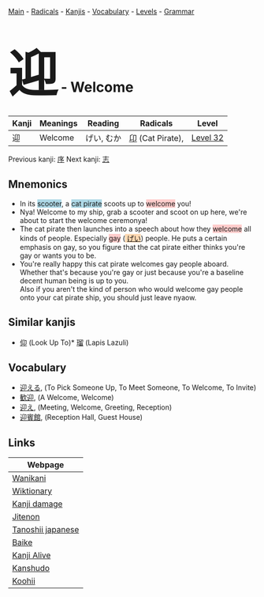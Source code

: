 <style> bigfont {font-size: 100px}</style>
[Main](../README.md) -
[Radicals](../radicals.md) -
[Kanjis](../kanjis.md) -
[Vocabulary](../vocabulary.md) -
[Levels](../levels.md) -
[Grammar](../grammar.md)
# <bigfont> 迎</bigfont> - Welcome 

| Kanji | Meanings | Reading | Radicals | Level |
| --- | --- | --- | --- | --- |
| 迎 | Welcome | げい, むか | [卬](../radicals/卬.md) (Cat Pirate),  | [Level 32](../levels/wk_level32.md) |

Previous kanji: [序](序.md) Next kanji: [志](志.md) 

## Mnemonics
 * In its <span style="background-color:#ADD8E6"> scooter</span>, a <span style="background-color:#ADD8E6"> cat pirate</span> scoots up to <span style="background-color:#ffcccb"> welcome</span> you!
* Nya! Welcome to my ship, grab a scooter and scoot on up here, we're about to start the welcome ceremonya!
* The cat pirate then launches into a speech about how they <span style="background-color:#ffcccb"> welcome</span> all kinds of people. Especially <span style="background-color:#ffcccb"> gay</span> (<span style="background-color:#fed8b1"> [げい](https://jisho.org/search/げい)</span>) people. He puts a certain emphasis on gay, so you figure that the cat pirate either thinks you're gay or wants you to be.
* You're really happy this cat pirate welcomes gay people aboard. Whether that's because you're gay or just because you're a baseline decent human being is up to you.<br />Also if you aren't the kind of person who would welcome gay people onto your cat pirate ship, you should just leave nyaow.


## Similar kanjis
 * [仰](仰.md) (Look Up To)* [瑠](瑠.md) (Lapis Lazuli)


## Vocabulary
 * [迎える](../vocabulary/迎.md), (To Pick Someone Up, To Meet Someone, To Welcome, To Invite)
* [歓迎](../vocabulary/迎.md), (A Welcome, Welcome)
* [迎え](../vocabulary/迎.md), (Meeting, Welcome, Greeting, Reception)
* [迎賓館](../vocabulary/迎.md), (Reception Hall, Guest House)



## Links 

| Webpage |
| --- |
| [Wanikani          ](https://www.wanikani.com/kanji/迎) |
| [Wiktionary        ](https://en.wiktionary.org/wiki/迎) |
| [Kanji damage      ](http://www.kanjidamage.com/kanji/search?utf8=✓&q=迎) |
| [Jitenon           ](https://jitenon.com/kanji/迎) |
| [Tanoshii japanese ](https://www.tanoshiijapanese.com/dictionary/kanji.cfm?k=迎) |
| [Baike             ](https://baike.baidu.com/item/迎) |
| [Kanji Alive       ](https://app.kanjialive.com/迎) |
| [Kanshudo          ](https://www.kanshudo.com/searchmn?q=迎) |
| [Koohii            ](https://kanji.koohii.com/study/kanji/迎) |
